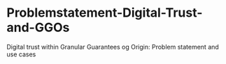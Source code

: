 # Problemstatement-Digital-Trust-and-GGOs
Digital trust within Granular Guarantees og Origin: Problem statement and use cases
